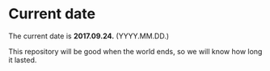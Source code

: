 # Current date

The current date is **2017.09.24.** (YYYY.MM.DD.)

This repository will be good when the world ends, so we will know how long it lasted.